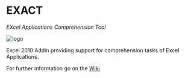 # EXACT

*EXcel Applications Comprehension Tool*

![logo](https://github.com/reverse-unina/EXACT/blob/master/EXACTSetup/EXACTGuide/logo.png "logo")

Excel 2010 Addin providing support for comprehension tasks of Excel Applications.

For further information go on the [Wiki](https://github.com/reverse-unina/EXACT/wiki "Wiki")
